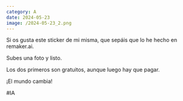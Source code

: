 ```yaml
--- 
category: A 
date: 2024-05-23 
image: /2024-05-23_2.png 
--- 
```


Si os gusta este sticker de mi misma, que sepáis que lo he hecho en remaker.ai.

Subes una foto y listo.

Los dos primeros son gratuitos, aunque luego hay que pagar.

¡El mundo cambia!

#IA